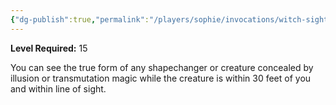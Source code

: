 ```yaml
---
{"dg-publish":true,"permalink":"/players/sophie/invocations/witch-sight/"}
---
```


**Level Required:** 15  


You can see the true form of any shapechanger or creature concealed by illusion or transmutation magic while the creature is within 30 feet of you and within line of sight.